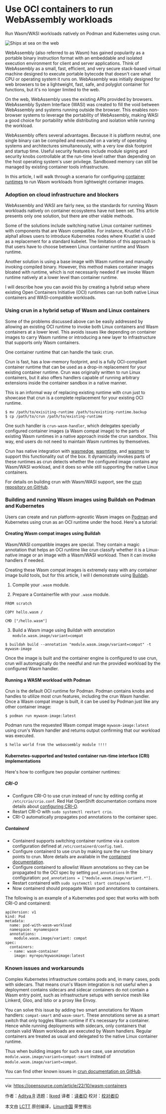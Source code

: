 [#]: subject: "Use OCI containers to run WebAssembly workloads"
[#]: via: "https://opensource.com/article/22/10/wasm-containers"
[#]: author: "Aditya R https://opensource.com/users/adir"
[#]: collector: "lkxed"
[#]: translator: " "
[#]: reviewer: " "
[#]: publisher: " "
[#]: url: " "

Use OCI containers to run WebAssembly workloads
======
Run Wasm/WASI workloads natively on Podman and Kubernetes using crun.

![Ships at sea on the web][1]

WebAssembly (also referred to as Wasm) has gained popularity as a portable binary instruction format with an embeddable and isolated execution environment for client and server applications. Think of WebAssembly as a small, fast, efficient, and very secure stack-based virtual machine designed to execute portable bytecode that doesn't care what CPU or operating system it runs on. WebAssembly was initially designed for web browsers to be a lightweight, fast, safe, and polyglot container for functions, but it's no longer limited to the web.

On the web, WebAssembly uses the existing APIs provided by browsers. WebAssembly System Interface (WASI) was created to fill the void between WebAssembly and systems running outside the browser. This enables non-browser systems to leverage the portability of WebAssembly, making WASI a good choice for portability while distributing and isolation while running the workload.

WebAssembly offers several advantages. Because it is platform neutral, one single binary can be compiled and executed on a variety of operating systems and architectures simultaneously, with a very low disk footprint and startup time. Useful security features include module signing and security knobs controllable at the run-time level rather than depending on the host operating system's user privilege. Sandboxed memory can still be managed by existing container tools infrastructure.

In this article, I will walk through a scenario for configuring [container runtimes][2] to run Wasm workloads from lightweight container images.

### Adoption on cloud infrastructure and blockers

WebAssembly and WASI are fairly new, so the standards for running Wasm workloads natively on container ecosystems have not been set. This article presents only one solution, but there are other viable methods.

Some of the solutions include switching native Linux container runtimes with components that are Wasm compatible. For instance, Krustlet v1.0.0-alpha1 allows users to introduce Kubernetes nodes where Krustlet is used as a replacement for a standard kubelet. The limitation of this approach is that users have to choose between Linux container runtime and Wasm runtime.

Another solution is using a base image with Wasm runtime and manually invoking compiled binary. However, this method makes container images bloated with runtime, which is not necessarily needed if we invoke Wasm runtime natively at a lower level than container runtime.

I will describe how you can avoid this by creating a hybrid setup where existing Open Containers Initiative (OCI) runtimes can run both native Linux containers and WASI-compatible workloads.

### Using crun in a hybrid setup of Wasm and Linux containers

Some of the problems discussed above can be easily addressed by allowing an existing OCI runtime to invoke both Linux containers and Wasm containers at a lower level. This avoids issues like depending on container images to carry Wasm runtime or introducing a new layer to infrastructure that supports only Wasm containers.

One container runtime that can handle the task: crun.

Crun is fast, has a low-memory footprint, and is a fully OCI-compliant container runtime that can be used as a drop-in replacement for your existing container runtime. Crun was originally written to run Linux containers, but it also offers handlers capable of running arbitrary extensions inside the container sandbox in a native manner.

This is an informal way of replacing existing runtime with crun just to showcase that crun is a complete replacement for your existing OCI runtime.

```
$ mv /path/to/exisiting-runtime /path/to/existing-runtime.backup
$ cp /path/to/crun /path/to/existing-runtime
```

One such handler is `crun-wasm-handler`, which delegates specially configured container images (a Wasm compat image) to the parts of existing Wasm runtimes in a native approach inside the crun sandbox. This way, end users do not need to maintain Wasm runtimes by themselves.

Crun has native integration with [wasmedge][3], [wasmtime][4], and [wasmer][5] to support this functionality out of the box. It dynamically invokes parts of these runtimes as crun detects whether the configured image contains any Wasm/WASI workload, and it does so while still supporting the native Linux containers.

For details on building crun with Wasm/WASI support, see the [crun repository on GitHub][6].

### Building and running Wasm images using Buildah on Podman and Kubernetes

Users can create and run platform-agnostic Wasm images on [Podman][7] and Kubernetes using crun as an OCI runtime under the hood. Here's a tutorial:

#### Creating Wasm compat images using Buildah

Wasm/WASI compatible images are special. They contain a magic annotation that helps an OCI runtime like crun classify whether it is a Linux-native image or an image with a Wasm/WASI workload. Then it can invoke handlers if needed.

Creating these Wasm compat images is extremely easy with any container image build tools, but for this article, I will l demonstrate using [Buildah][8].

1. Compile your `.wasm` module.

2. Prepare a Containerfile with your `.wasm` module.

```
FROM scratch

COPY hello.wasm /

CMD ["/hello.wasm"]
```

3. Build a Wasm image using Buildah with annotation `module.wasm.image/variant=compat`

```
$ buildah build --annotation "module.wasm.image/variant=compat" -t mywasm-image
```

Once the image is built and the container engine is configured to use crun, crun will automagically do the needful and run the provided workload by the configured Wasm handler.

#### Running a WASM workload with Podman

Crun is the default OCI runtime for Podman. Podman contains knobs and handles to utilize most crun features, including the crun Wasm handler. Once a Wasm compat image is built, it can be used by Podman just like any other container image:

```
$ podman run mywasm-image:latest
```

Podman runs the requested Wasm compat image `mywasm-image:latest` using crun's Wasm handler and returns output confirming that our workload was executed.

```
$ hello world from the webassembly module !!!!
```

#### Kubernetes-supported and tested container run-time interface (CRI) implementations

Here's how to configure two popular container runtimes:

##### CRI-O

* Configure CRI-O to use crun instead of runc by editing config at `/etc/crio/crio.conf`. Red Hat OpenShift documentation contains more details about [configuring CRI-O][9].
* Restart CRI-O with `sudo systemctl restart crio`.
* CRI-O automatically propagates pod annotations to the container spec.

##### Containerd

* Containerd supports switching container runtime via a custom configuration defined at `/etc/containerd/config.toml`.
* Configure containerd to use crun by making sure the run-time binary points to crun. More details are available in the [containerd documentation][10].
* Configure containerd to allowlist Wasm annotations so they can be propagated to the OCI spec by setting `pod_annotations` in the configuration: `pod_annotations = ["module.wasm.image/variant.*"]`.
* Restart containerd with `sudo systemctl start containerd`.
* Now containerd should propagate Wasm pod annotations to containers.

The following is an example of a Kubernetes pod spec that works with both CRI-O and containerd:

```
apiVersion: v1
kind: Pod
metadata:
  name: pod-with-wasm-workload
  namespace: mynamespace
  annotations:
    module.wasm.image/variant: compat
spec:
  containers:
  - name: wasm-container
    image: myrepo/mywasmimage:latest
```

### Known issues and workarounds

Complex Kubernetes infrastructure contains pods and, in many cases, pods with sidecars. That means crun's Wasm integration is not useful when a deployment contains sidecars and sidecar containers do not contain a Wasm entry point, such as infrastructure setups with service mesh like Linkerd, Gloo, and Istio or a proxy like Envoy.

You can solve this issue by adding two smart annotations for Wasm handlers: `compat-smart` and `wasm-smart`. These annotations serve as a smart switch that only toggles Wasm runtime if it's necessary for a container. Hence while running deployments with sidecars, only containers that contain valid Wasm workloads are executed by Wasm handlers. Regular containers are treated as usual and delegated to the native Linux container runtime.

Thus when building images for such a use case, use annotation `module.wasm.image/variant=compat-smart` instead of `module.wasm.image/variant=compat`.

You can find other known issues in [crun documentation on GitHub][11].

--------------------------------------------------------------------------------

via: https://opensource.com/article/22/10/wasm-containers

作者：[Aditya R][a]
选题：[lkxed][b]
译者：[译者ID](https://github.com/译者ID)
校对：[校对者ID](https://github.com/校对者ID)

本文由 [LCTT](https://github.com/LCTT/TranslateProject) 原创编译，[Linux中国](https://linux.cn/) 荣誉推出

[a]: https://opensource.com/users/adir
[b]: https://github.com/lkxed
[1]: https://opensource.com/sites/default/files/lead-images/kubernetes_containers_ship_lead.png
[2]: https://opensource.com/article/21/9/container-runtimes
[3]: https://wasmedge.org/
[4]: https://wasmtime.dev/
[5]: https://wasmer.io/
[6]: https://github.com/containers/crun/
[7]: https://www.redhat.com/sysadmin/topics/podman?intcmp=7013a000002qLH8AAM
[8]: https://opensource.com/article/22/2/build-your-own-container-linux-buildah
[9]: https://docs.openshift.com/container-platform/3.11/crio/crio_runtime.html#configure-crio-use-crio-engine
[10]: https://github.com/containerd/containerd/blob/main/docs/cri/config.md
[11]: https://github.com/containers/crun/blob/main/docs/wasm-wasi-on-kubernetes.md#known-issues

